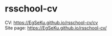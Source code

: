 # rsschool-cv
CV: https://EgSeKu.github.io/rsschool-cv/cv <br>
Site page: https://EgSeKu.github.io/rsschool-cv/
